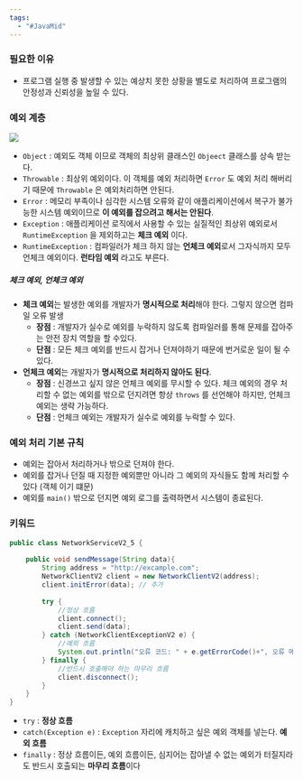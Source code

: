 ```yaml
---
tags:
  - "#JavaMid"
---
```


### 필요한 이유
- 프로그램 실행 중 발생할 수 있는 예상치 못한 상황을 별도로 처리하여 프로그램의 안정성과 신뢰성을 높일 수 있다.

### 예외 계층
![](https://imgur.com/SBtVF44.png)

- `Object` : 예외도 객체 이므로 객체의 최상위 클래스인 `Objeect` 클래스를 상속 받는다.
- `Throwable` : 최상위 예외이다. 이 객체를 예외 처리하면 `Error` 도 예외 처리 해버리기 때문에 `Throwable` 은 예외처리하면 안된다.
- `Error` : 메모리 부족이나 심각한 시스템 오류와 같이 애플리케이션에서 복구가 불가능한 시스템 예외이므로 **이 예외를 잡으려고 해서는 안된다**.
- `Exception` : 애플리케이션 로직에서 사용할 수 있는 실질적인 최상위 예외로서 `RuntimeException` 을 제외하고는 **체크 예외** 이다.
- `RuntimeException` : 컴파일러가 체크 하지 않는 **언체크 예외**로서 그자식까지 모두 언체크 예외이다. **런타임 예외** 라고도 부른다.

##### 체크 예외, 언체크 예외
- **체크 예외**는 발생한 예외를 개발자가 **명시적으로 처리**해야 한다. 그렇지 않으면 컴파일 오류 발생
	- **장점** : 개발자가 실수로 예외를 누락하지 않도록 컴파일러를 통해 문제를 잡아주는 안전 장치 역할을 할 수있다.
	- **단점** : 모든 체크 예외를 반드시 잡거나 던져야하기 때문에 번거로운 일이 될 수 있다.
- **언체크 예외**는 개발자가 **명시적으로 처리하지 않아도 된다**.
	- **장점** : 신경쓰고 싶지 않은 언체크 예외를 무시할 수 있다. 체크 예외의 경우 처리할 수 없는 예외를 밖으로 던지려면 항상 `throws` 를 선언해야 하지만, 언체크 예외는 생략 가능하다. 
	- **단점** : 언체크 예외는 개발자가 실수로 예외를 누락할 수 있다. 

### 예외 처리 기본 규칙

- 예외는 잡아서 처리하거나 밖으로 던져야 한다.
- 예외를 잡거나 던질 때 지정한 예외뿐만 아니라 그 예외의 자식들도 함께 처리할 수 있다 (객체 이기 떄문)
- 예외를 `main()` 밖으로 던지면 예외 로그를 출력하면서 시스템이 종료된다.

### 키워드

```java
public class NetworkServiceV2_5 {  
  
    public void sendMessage(String data){  
        String address = "http://excample.com";  
        NetworkClientV2 client = new NetworkClientV2(address);  
        client.initError(data); // 추가  
  
        try {  
            //정상 흐름  
            client.connect();  
            client.send(data);  
        } catch (NetworkClientExceptionV2 e) {  
            //예외 흐름  
            System.out.println("오류 코드: " + e.getErrorCode()+", 오류 메시지: "+e.getMessage());  
        } finally {  
            //반드시 호출해야 하는 마무리 흐름  
            client.disconnect();  
        }  
    }  
}
```

- `try` : **정상 흐름**
- `catch(Exception e)` : `Exception` 자리에 캐치하고 싶은 예외 객체를 넣는다. **예외 흐름**
- `finally` : 정상 흐름이든, 예외 흐름이든, 심지어는 잡아낼 수 없는 예외가 터질지라도 반드시 호출되는 **마무리 흐름**이다